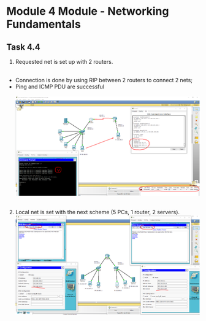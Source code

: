 # Module 4 Module - Networking Fundamentals

## Task 4.4

1. Requested net is set up with 2 routers.</br></br>
  - Connection is done by using RIP between 2 routers to connect 2 nets;</br>
  - Ping and ICMP PDU are successful</br></br>
   ![1](./screenshots/1.png)</br></br>


2. Local net is set with the next scheme (5 PCs, 1 router, 2 servers).</br>
   ![1](./screenshots/2.png)</br></br>
